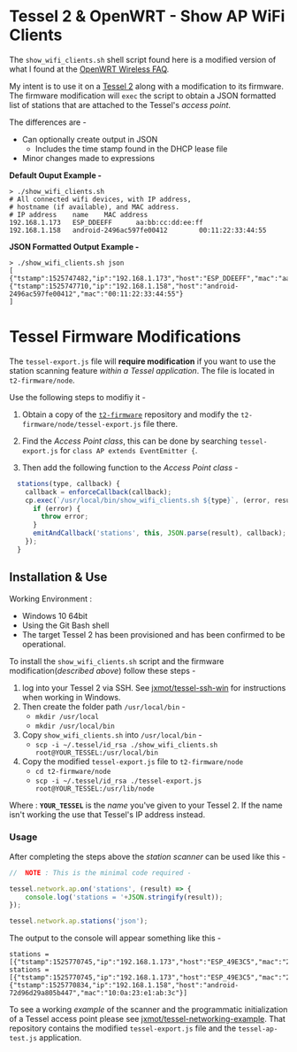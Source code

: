 # Tessel 2 & OpenWRT - Show AP WiFi Clients

The `show_wifi_clients.sh` shell script found here is a modified version of what I found at the [OpenWRT Wireless FAQ](https://openwrt.org/docs/guide-user/network/wifi/faq.wireless).

My intent is to use it on a [Tessel 2](https://tessel.io/) along with a modification to its firmware. The firmware modification will `exec` the script to obtain a JSON formatted list of stations that are attached to the Tessel's *access point*.

The differences are - 
* Can optionally create output in JSON
    * Includes the time stamp found in the DHCP lease file 
* Minor changes made to expressions


**Default Ouput Example -**

```
> ./show_wifi_clients.sh
# All connected wifi devices, with IP address,
# hostname (if available), and MAC address.
# IP address    name    MAC address
192.168.1.173   ESP_DDEEFF      aa:bb:cc:dd:ee:ff
192.168.1.158   android-2496ac597fe00412        00:11:22:33:44:55
```

**JSON Formatted Output Example -**

```
> ./show_wifi_clients.sh json
[
{"tstamp":1525747482,"ip":"192.168.1.173","host":"ESP_DDEEFF","mac":"aa:bb:cc:dd:ee:ff"},
{"tstamp":1525747710,"ip":"192.168.1.158","host":"android-2496ac597fe00412","mac":"00:11:22:33:44:55"}
]
```

# Tessel Firmware Modifications

The `tessel-export.js` file will **require modification** if you want to use the station scanning feature *within a Tessel application*. The file is located in `t2-firmware/node`. 

Use the following steps to modifiy it - <br>

1) Obtain a copy of the [`t2-firmware`](https://github.com/tessel/t2-firmware) repository and modify the `t2-firmware/node/tessel-export.js` file there.

2) Find the *Access Point class*, this can be done by searching `tessel-export.js` for `class AP extends EventEmitter {`.

3) Then add the following function to the *Access Point class* - 

```javascript
  stations(type, callback) {
    callback = enforceCallback(callback);
    cp.exec(`/usr/local/bin/show_wifi_clients.sh ${type}`, (error, result) => {
      if (error) {
        throw error;
      }
      emitAndCallback('stations', this, JSON.parse(result), callback);
    });
  }
```

## Installation & Use

Working Environment :
* Windows 10 64bit
* Using the Git Bash shell
* The target Tessel 2 has been provisioned and has been confirmed to be operational.

To install the `show_wifi_clients.sh` script and the firmware modification(*described above*) follow these steps - <br>

1) log into your Tessel 2 via SSH. See [jxmot/tessel-ssh-win](https://github.com/jxmot/tessel-ssh-win) for instructions when working in Windows.
2) Then create the folder path `/usr/local/bin` - <br>
    * `mkdir /usr/local`
    * `mkdir /usr/local/bin`
3) Copy `show_wifi_clients.sh` into `/usr/local/bin` -<br>
    * `scp -i ~/.tessel/id_rsa ./show_wifi_clients.sh root@YOUR_TESSEL:/usr/local/bin` 
4) Copy the modified `tessel-export.js` file to `t2-firmware/node`
    * `cd t2-firmware/node`
    * `scp -i ~/.tessel/id_rsa ./tessel-export.js root@YOUR_TESSEL:/usr/lib/node`

Where : **`YOUR_TESSEL`** is the *name* you've given to your Tessel 2. If the name isn't working the use that Tessel's IP address instead.

### Usage

After completing the steps above the *station scanner* can be used like this - 

```javascript
//  NOTE : This is the minimal code required - 

tessel.network.ap.on('stations', (result) => {
    console.log('stations = '+JSON.stringify(result));
});

tessel.network.ap.stations('json');
```

The output to the console will appear something like this - <br>

```
stations = [{"tstamp":1525770745,"ip":"192.168.1.173","host":"ESP_49E3C5","mac":"2c:3a:e8:49:e3:c5"}]
stations = [{"tstamp":1525770745,"ip":"192.168.1.173","host":"ESP_49E3C5","mac":"2c:3a:e8:49:e3:c5"},{"tstamp":1525770834,"ip":"192.168.1.158","host":"android-72d96d29a805b447","mac":"10:0a:23:e1:ab:3c"}]
```

To see a working *example* of the scanner and the programmatic initialization of a Tessel access point please see [jxmot/tessel-networking-example](https://github.com/jxmot/tessel-networking-example). That repository contains the modified `tessel-export.js` file and the `tessel-ap-test.js` application.

